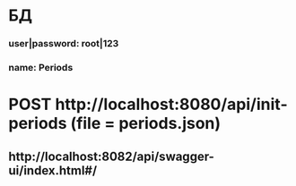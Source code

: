 # БД
### user|password: root|123
### name: Periods


# POST http://localhost:8080/api/init-periods (file = periods.json)
## http://localhost:8082/api/swagger-ui/index.html#/
